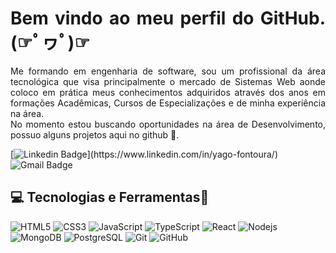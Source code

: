 


<h1 align = "justify"> Bem vindo ao meu perfil do GitHub. (☞ﾟヮﾟ)☞ </h1>
<p align = "justify">Me formando em engenharia de software, sou um profissional da área tecnológica que visa principalmente o mercado de Sistemas Web aonde coloco em prática meus conhecimentos adquiridos através dos anos em formações Acadêmicas, Cursos de Especializações e de minha experiência na área.</br>
No momento estou buscando oportunidades na área de Desenvolvimento, possuo alguns projetos aqui no github  🚀.</p>

[![Linkedin Badge](https://img.shields.io/badge/-Yago_Fontoura-blue?style=-square&logo=Linkedin&logoColor=white&link=(https://www.linkedin.com/in/yago-fontoura/))](https://www.linkedin.com/in/yago-fontoura/)
![Gmail Badge](https://img.shields.io/badge/yagofontoura222@gmail.com-c14438?style=-square&logo=Gmail&logoColor=white&link=mailto:yagofontoura222@gmail.com)

## 💻 Tecnologias e Ferramentas🚀

![HTML5](https://img.shields.io/badge/-HTML5-232F3E?style=-square&logo=html5&logoColor=white)
![CSS3](https://img.shields.io/badge/-CSS3-232F3E?style=-square&logo=css3)
![JavaScript](https://img.shields.io/badge/-JavaScript-232F3E?style=-square&logo=javascript)
![TypeScript](https://img.shields.io/badge/-TypeScript-232F3E?style=-square&logo=typescript)
![React](https://img.shields.io/badge/-React-232F3E?style=-square&logo=react)
![Nodejs](https://img.shields.io/badge/-Nodejs-232F3E?style=-square&logo=Node.js)
![MongoDB](https://img.shields.io/badge/-MongoDB-232F3E?style=-square&logo=mongodb)
![PostgreSQL](https://img.shields.io/badge/-PostgreSQL-232F3E?style=-square&logo=postgresql)
![Git](https://img.shields.io/badge/-Git-232F3E?style=-square&logo=git)
![GitHub](https://img.shields.io/badge/-GitHub-232F3E?style=-square&logo=github)




